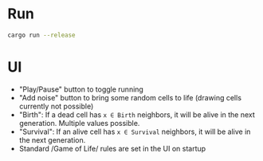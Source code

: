 # Run
```sh
cargo run --release
```
# UI
- "Play/Pause" button to toggle running
- "Add noise" button to bring some random cells to life (drawing cells currently not possible)
- "Birth": If a dead cell has `x ∈ Birth` neighbors, it will be alive in the next generation. Multiple values possible.
- "Survival": If an alive cell has `x ∈ Survival` neighbors, it will be alive in the next generation.
- Standard /Game of Life/ rules are set in the UI on startup
